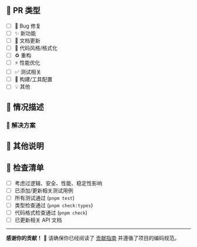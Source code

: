 ## 🩵 PR 类型
<!-- 请选择一个适用的类型 [x] -->
- [ ] 🐛 Bug 修复
- [ ] ✨ 新功能
- [ ] 📄 文档更新
- [ ] 🎨 代码风格/格式化
- [ ] ♻️ 重构
- [ ] ⚡ 性能优化
- [ ] ✅ 测试相关
- [ ] 🔧 构建/工具配置
- [ ] 💡 其他

## 📄 情况描述

<!-- 如果适用，请提供相关链接 -->
<!-- 请详细描述你的变更内容 -->

### 📌 解决方案
<!-- 描述此 PR 解决的问题或实现的功能 -->
<!-- 如果适用，请提供截图或代码示例 -->

## 💬 其他说明
<!-- 任何其他需要说明的内容 -->

## 🧪 检查清单
<!-- 请确认以下项目已完成 -->
- [ ] 考虑过逻辑、安全、性能、稳定性影响
- [ ] 已添加/更新相关测试用例
- [ ] 所有测试通过 (`pnpm test`)
- [ ] 类型检查通过 (`pnpm check:types`)
- [ ] 代码格式检查通过 (`pnpm check`)
- [ ] 已更新相关 API 文档

---
**感谢你的贡献！** 🎉
请确保你已经阅读了 [贡献指南](./CONTRIBUTING.md) 并遵循了项目的编码规范。
